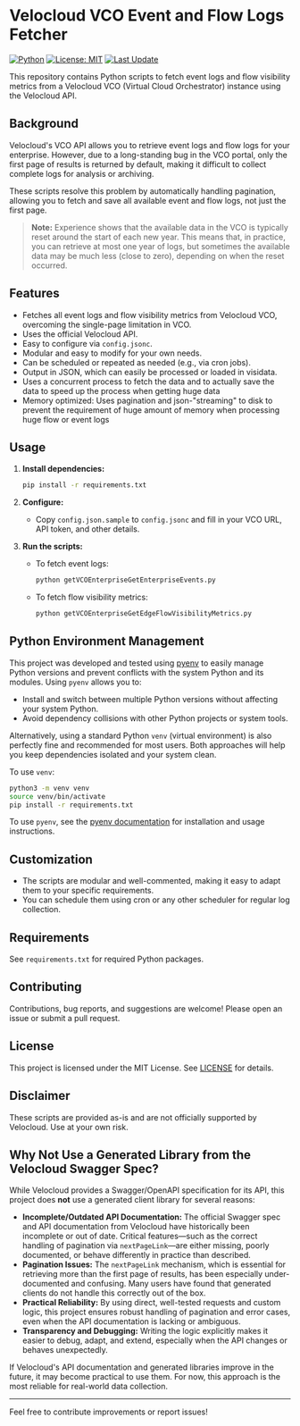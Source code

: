 # Velocloud VCO Event and Flow Logs Fetcher

[![Python](https://img.shields.io/badge/python-3.7%2B-blue.svg)](https://www.python.org/)
[![License: MIT](https://img.shields.io/badge/License-MIT-yellow.svg)](LICENSE)
[![Last Update](https://img.shields.io/badge/last%20update-July%202025-blue)]()

This repository contains Python scripts to fetch event logs and flow visibility metrics from a Velocloud VCO (Virtual Cloud Orchestrator) instance using the Velocloud API.

## Background

Velocloud's VCO API allows you to retrieve event logs and flow logs for your enterprise. However, due to a long-standing bug in the VCO portal, only the first page of results is returned by default, making it difficult to collect complete logs for analysis or archiving.

These scripts resolve this problem by automatically handling pagination, allowing you to fetch and save all available event and flow logs, not just the first page.

> **Note:** Experience shows that the available data in the VCO is typically reset around the start of each new year. This means that, in practice, you can retrieve at most one year of logs, but sometimes the available data may be much less (close to zero), depending on when the reset occurred.

## Features
- Fetches all event logs and flow visibility metrics from Velocloud VCO, overcoming the single-page limitation in VCO.
- Uses the official Velocloud API.
- Easy to configure via `config.jsonc`.
- Modular and easy to modify for your own needs.
- Can be scheduled or repeated as needed (e.g., via cron jobs).
- Output in JSON, which can easily be processed or loaded in visidata.
- Uses a concurrent process to fetch the data and to actually save the data to speed up the process when getting huge data
- Memory optimized: Uses pagination and json-"streaming" to disk to prevent the requirement of huge amount of memory when processing huge flow or event logs

## Usage

1. **Install dependencies:**
   ```bash
   pip install -r requirements.txt
   ```

2. **Configure:**
   - Copy `config.json.sample` to `config.jsonc` and fill in your VCO URL, API token, and other details.

3. **Run the scripts:**
   - To fetch event logs:
     ```bash
     python getVCOEnterpriseGetEnterpriseEvents.py
     ```
   - To fetch flow visibility metrics:
     ```bash
     python getVCOEnterpriseGetEdgeFlowVisibilityMetrics.py
     ```

## Python Environment Management

This project was developed and tested using [pyenv](https://github.com/pyenv/pyenv) to easily manage Python versions and prevent conflicts with the system Python and its modules. Using `pyenv` allows you to:
- Install and switch between multiple Python versions without affecting your system Python.
- Avoid dependency collisions with other Python projects or system tools.

Alternatively, using a standard Python `venv` (virtual environment) is also perfectly fine and recommended for most users. Both approaches will help you keep dependencies isolated and your system clean.

To use `venv`:
```bash
python3 -m venv venv
source venv/bin/activate
pip install -r requirements.txt
```

To use `pyenv`, see the [pyenv documentation](https://github.com/pyenv/pyenv) for installation and usage instructions.

## Customization
- The scripts are modular and well-commented, making it easy to adapt them to your specific requirements.
- You can schedule them using cron or any other scheduler for regular log collection.

## Requirements
See `requirements.txt` for required Python packages.

## Contributing
Contributions, bug reports, and suggestions are welcome! Please open an issue or submit a pull request.

## License
This project is licensed under the MIT License. See [LICENSE](LICENSE) for details.

## Disclaimer
These scripts are provided as-is and are not officially supported by Velocloud. Use at your own risk.

## Why Not Use a Generated Library from the Velocloud Swagger Spec?

While Velocloud provides a Swagger/OpenAPI specification for its API, this project does **not** use a generated client library for several reasons:

- **Incomplete/Outdated API Documentation:** The official Swagger spec and API documentation from Velocloud have historically been incomplete or out of date. Critical features—such as the correct handling of pagination via `nextPageLink`—are either missing, poorly documented, or behave differently in practice than described.
- **Pagination Issues:** The `nextPageLink` mechanism, which is essential for retrieving more than the first page of results, has been especially under-documented and confusing. Many users have found that generated clients do not handle this correctly out of the box.
- **Practical Reliability:** By using direct, well-tested requests and custom logic, this project ensures robust handling of pagination and error cases, even when the API documentation is lacking or ambiguous.
- **Transparency and Debugging:** Writing the logic explicitly makes it easier to debug, adapt, and extend, especially when the API changes or behaves unexpectedly.

If Velocloud's API documentation and generated libraries improve in the future, it may become practical to use them. For now, this approach is the most reliable for real-world data collection.

---

Feel free to contribute improvements or report issues!
